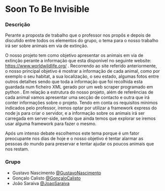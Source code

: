 # Soon To Be Invisible

### Descrição
Perante a proposta de trabalho que o professor nos propôs e depois de discutido entre todos os elementos do grupo, o tema para o nosso trabalho irá ser sobre animais em via de extinção.

O nosso projeto tem como objetivo apresentar os animais em via de extinção perante a informação que esta disponível no seguinte website: https://www.worldwildlife.org/ . Recorrendo ao site referido anteriormente, o nosso principal objetivo é mostrar a informação de cada animal, como por exemplo o seu habitat, a sua localização, o seu estado, algumas fotos entre outros detalhes sendo que toda a informação que foi recolhida esta guardada num ficheiro XML gerado por um web scraper programado em python . Em relação a estrutura do nosso projeto, além de referências de cada animal vamos apresentar uma secção de contacto e outra que irá conter informações sobre o projeto. Tendo em conta os requisitos mínimos indicados pelo professor, iremos optar por utilizar a framework express do node js para criar o servidor, e a informação sobre os animais irá ser carregada em server-side, sendo que ainda temos que explorar se iremos usar alguma framework para fazer o mesmo.

Após um intenso debate escolhemos este tema porque é um fator preocupante nos dias de hoje e o nosso objetivo é tentar alarmar as pessoas do mundo para preservar e tentar ajudar os poucos animais que nos restam.  

### Grupo

- Gustavo Nascimento [@GustavoNascimento](https://github.com/guuuu)
- Gonçalo Calisto [@GonçaloCalisto](https://github.com/GandaCalisto)
- João Saraiva [@JoaoSaraiva](https://github.com/9saraiva8)
